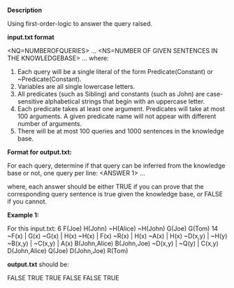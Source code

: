 **Description**

Using first-order-logic to answer the query raised.

**input.txt format**

<NQ=NUMBEROFQUERIES>
<QUERY1>
...
<QUERYNQ>
<NS=NUMBER OF GIVEN SENTENCES IN THE KNOWLEDGEBASE>
<SENTENCE1>
...
<SENTENCENS>
where:

1. Each query will be a single literal of the form Predicate(Constant) or ~Predicate(Constant).
2. Variables are all single lowercase letters.
3. All predicates (such as Sibling) and constants (such as John) are case-sensitive alphabetical strings that begin with an uppercase letter.
4. Each predicate takes at least one argument. Predicates will take at most 100 arguments. A given predicate name will not appear with different number of arguments.
5. There will be at most 100 queries and 1000 sentences in the knowledge base.

**Format for output.txt:**

For each query, determine if that query can be inferred from the knowledge base or not, one query per line:
<ANSWER 1>
…
<ANSWER NQ>

where, each answer should be either TRUE if you can prove that the corresponding query sentence is true given the knowledge base, or FALSE if you cannot.

**Example 1:**

For this input.txt:
6
F(Joe)
H(John)
~H(Alice)
~H(John)
G(Joe)
G(Tom)
14
~F(x) | G(x)
~G(x) | H(x)
~H(x) | F(x)
~R(x) | H(x)
~A(x) | H(x)
~D(x,y) | ~H(y)
~B(x,y) | ~C(x,y) | A(x)
B(John,Alice)
B(John,Joe)
~D(x,y) | ~Q(y) | C(x,y)
D(John,Alice)
Q(Joe)
D(John,Joe)
R(Tom)

**output.txt**  should be:

FALSE
TRUE
TRUE
FALSE
FALSE
TRUE